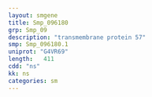```yaml
---
layout: smgene
title: Smp_096180
grp: Smp_09
description: "transmembrane protein 57"
smp: Smp_096180.1
uniprot: "G4VR69"
length:   411
cdd: "ns"
kk: ns
categories: sm
---
```

